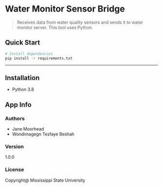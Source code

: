 # Water Monitor Sensor Bridge

> Receives data from water quality sensors and sends it to water monitor server.
> This tool uses Python.

## Quick Start

``` bash
# Install dependencies
pip install -r requirements.txt

```
---
Installation
---
- Python 3.8



## App Info

### Authors
- Jane Moorhead
- Wondimagegn Tesfaye Beshah

### Version

1.0.0

### License

Copyright@ Mississippi State University

